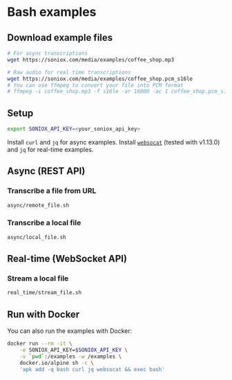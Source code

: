 # Bash examples

## Download example files

```sh
# For async transcriptions
wget https://soniox.com/media/examples/coffee_shop.mp3

# Raw audio for real time transcriptions
wget https://soniox.com/media/examples/coffee_shop.pcm_s16le
# You can use ffmpeg to convert your file into PCM format
# ffmpeg -i coffee_shop.mp3 -f s16le -ar 16000 -ac 1 coffee_shop.pcm_s16le
```

## Setup

```sh
export SONIOX_API_KEY=<your_soniox_api_key>
```

Install `curl` and `jq` for async examples. Install
[`websocat`](https://github.com/vi/websocat) (tested with v1.13.0) and `jq` for
real-time examples.

## Async (REST API)

### Transcribe a file from URL

```sh
async/remote_file.sh
```

### Transcribe a local file

```sh
async/local_file.sh
```

## Real-time (WebSocket API)

### Stream a local file

```sh
real_time/stream_file.sh
```

## Run with Docker

You can also run the examples with Docker:

```sh
docker run --rm -it \
    -e SONIOX_API_KEY=$SONIOX_API_KEY \
    -v `pwd`:/examples -w /examples \
    docker.io/alpine sh -c \
    'apk add -q bash curl jq websocat && exec bash'
```
